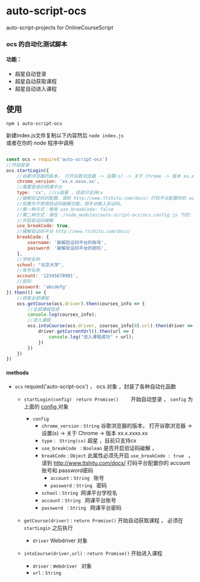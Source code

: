 # auto-script-ocs
auto-script-projects  for  OnlineCourseScript


### ocs 的自动化测试脚本
#### 功能：
- 超星自动登录
- 超星自动获取课程
- 超星自动进入课程

## 使用
```
npm i auto-script-ocs
```

新建index.js文件复制以下内容然后 `node index.js`    
或者在你的 node 程序中调用

```javascript

const ocs = require('auto-script-ocs')
//开始登录
ocs.startLogin({
	//谷歌浏览器的版本， 打开谷歌浏览器 -> 设置(s) -> 关于 Chrome -> 版本 xx.x.xxxx.xx
	chrome_version: 'xx.x.xxxx.xx',
	//需要登录的网课平台
	type: 'cx', //cx超星 ，目前只支持cx
	//破解验证码的配置，请到 http://www.ttshitu.com/docs/ 打码平台配置你的 account账号和 password密码
	//如果你不想用验证码破解功能，想手动输入验证码，
	//第一种方式：使用 use_breakCode: false
	//第二种方式：请在 ./node_modules/auto-script-ocs/ocs.config.js 下的:  平台类型.login.use_breakCode 设置为 false
	//开启验证码破解
	use_breakCode: true,
	//破解验证码平台 http://www.ttshitu.com/docs/
	breakCode: {
		username: '破解验证码平台的账号',
		password: '破解验证码平台的密码',
	},
	//学校名称
	school: "北京大学",
	//账号名称
	account: '12345678901',
	//密码
	password: 'abcdefg'
}).then(() => {
	//获取全部课程
	ocs.getCourse(ocs.driver).then(courses_info => {
		//全部课程信息
		console.log(courses_info);
		//进入课程
		ocs.intoCourse(ocs.driver, courses_info[0].url).then(driver => {
			driver.getCurrentUrl().then(url => {
				console.log("进入课程成功" + url);
			})
		})
	})
})


```


#### methods

- `ocs`   requied('auto-script-ocs') ， ocs 对象 ，封装了各种自动化函数

  - `startLogin(config) `  `return Promise()    `   开始自动登录 ，  `config` 为上面的 [config ](#config ) 对象

    - `config`
      - `chrome_version` :  `String`     谷歌浏览器的版本， 打开谷歌浏览器 -> 设置(s) -> 关于 Chrome -> 版本 xx.x.xxxx.xx
      - `type`  :  ` String(cx)`        超星 ，目前只支持cx
      - `use_breakCode `  : `Boolean`       是否开启验证码破解 ，
      - `breakCode` : `Object`       此属性必须先开启 `use_breakCode : true `     ，请到 http://www.ttshitu.com/docs/ 打码平台配置你的 account账号和 password密码
        - `account`   : `String ` 账号
        - `password`  : `String `  密码
      - `school` : `String `网课平台学校名
      - `account`  : `String ` 网课平台账号
      - `password ` : `String ` 网课平台密码

  - `getCourse(driver)` : `return Promise()`  开始自动获取课程 ， 必须在 `startLogin` 之后执行

    - `driver` Webdriver 对象 

  - `intoCourse(driver,url)` : `return Promise()`  开始进入课程

    - `driver` :  `Webdriver ` 对象 
    - `url` : `String`

    


